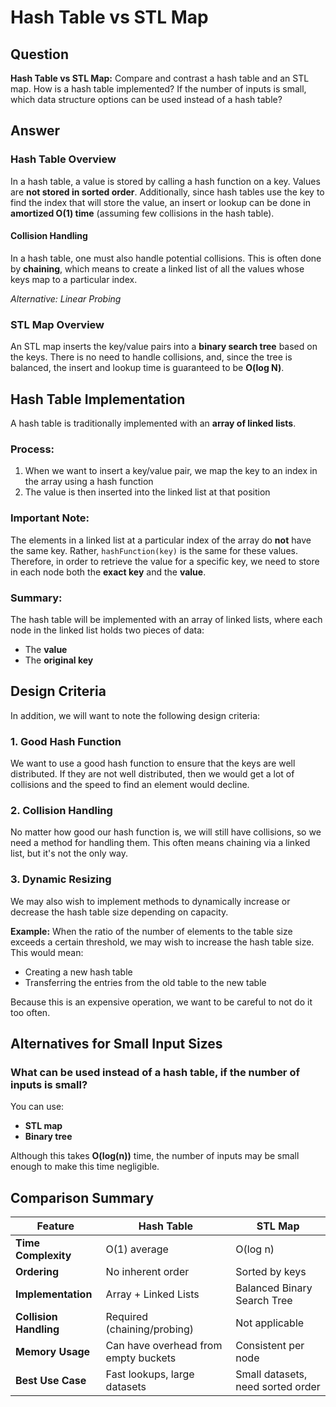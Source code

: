 # Hash Table vs STL Map

## Question
**Hash Table vs STL Map:** Compare and contrast a hash table and an STL map. How is a hash table implemented? If the number of inputs is small, which data structure options can be used instead of a hash table?

## Answer

### Hash Table Overview
In a hash table, a value is stored by calling a hash function on a key. Values are **not stored in sorted order**. Additionally, since hash tables use the key to find the index that will store the value, an insert or lookup can be done in **amortized O(1) time** (assuming few collisions in the hash table).

#### Collision Handling
In a hash table, one must also handle potential collisions. This is often done by **chaining**, which means to create a linked list of all the values whose keys map to a particular index.

*Alternative: Linear Probing*

### STL Map Overview
An STL map inserts the key/value pairs into a **binary search tree** based on the keys. There is no need to handle collisions, and, since the tree is balanced, the insert and lookup time is guaranteed to be **O(log N)**.

## Hash Table Implementation

A hash table is traditionally implemented with an **array of linked lists**.

### Process:
1. When we want to insert a key/value pair, we map the key to an index in the array using a hash function
2. The value is then inserted into the linked list at that position

### Important Note:
The elements in a linked list at a particular index of the array do **not** have the same key. Rather, `hashFunction(key)` is the same for these values. Therefore, in order to retrieve the value for a specific key, we need to store in each node both the **exact key** and the **value**.

### Summary:
The hash table will be implemented with an array of linked lists, where each node in the linked list holds two pieces of data:
- The **value**
- The **original key**

## Design Criteria

In addition, we will want to note the following design criteria:

### 1. Good Hash Function
We want to use a good hash function to ensure that the keys are well distributed. If they are not well distributed, then we would get a lot of collisions and the speed to find an element would decline.

### 2. Collision Handling
No matter how good our hash function is, we will still have collisions, so we need a method for handling them. This often means chaining via a linked list, but it's not the only way.

### 3. Dynamic Resizing
We may also wish to implement methods to dynamically increase or decrease the hash table size depending on capacity. 

**Example:** When the ratio of the number of elements to the table size exceeds a certain threshold, we may wish to increase the hash table size. This would mean:
- Creating a new hash table
- Transferring the entries from the old table to the new table

Because this is an expensive operation, we want to be careful to not do it too often.

## Alternatives for Small Input Sizes

### What can be used instead of a hash table, if the number of inputs is small?

You can use:
- **STL map**
- **Binary tree**

Although this takes **O(log(n))** time, the number of inputs may be small enough to make this time negligible.

## Comparison Summary

| Feature | Hash Table | STL Map |
|---------|------------|---------|
| **Time Complexity** | O(1) average | O(log n) |
| **Ordering** | No inherent order | Sorted by keys |
| **Implementation** | Array + Linked Lists | Balanced Binary Search Tree |
| **Collision Handling** | Required (chaining/probing) | Not applicable |
| **Memory Usage** | Can have overhead from empty buckets | Consistent per node |
| **Best Use Case** | Fast lookups, large datasets | Small datasets, need sorted order |
